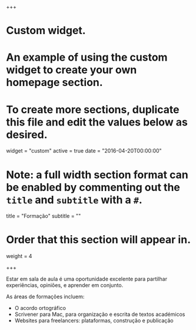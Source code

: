 +++
# Custom widget.
# An example of using the custom widget to create your own homepage section.
# To create more sections, duplicate this file and edit the values below as desired.
widget = "custom"
active = true
date = "2016-04-20T00:00:00"

# Note: a full width section format can be enabled by commenting out the `title` and `subtitle` with a `#`.
title = "Formação"
subtitle = ""

# Order that this section will appear in.
weight = 4

+++

Estar em sala de aula é uma oportunidade excelente para partilhar experiências, opiniões, e aprender em conjunto.

As áreas de formações incluem:

- O acordo ortográfico
- Scrivener para Mac, para organização e escrita de textos académicos
- Websites para freelancers: plataformas, construção e publicação
